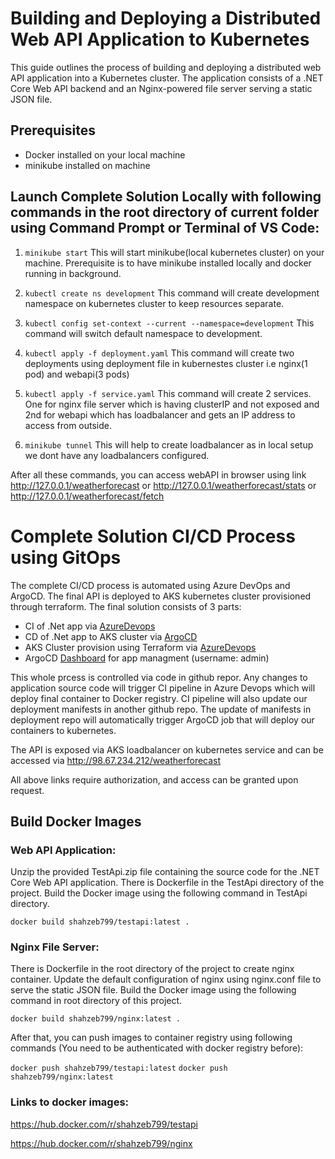 # Building and Deploying a Distributed Web API Application to Kubernetes

This guide outlines the process of building and deploying a distributed web API application into a Kubernetes cluster. The application consists of a .NET Core Web API backend and an Nginx-powered file server serving a static JSON file.

## Prerequisites

- Docker installed on your local machine
- minikube installed on machine

## Launch Complete Solution Locally with following commands in the root directory of current folder using Command Prompt or Terminal of VS Code:

1. `minikube start`
This will start minikube(local kubernetes cluster) on your machine. Prerequisite is to have minikube installed locally and docker running in background.

2. `kubectl create ns development`
This command will create development namespace on kubernetes cluster to keep resources separate.

3. `kubectl config set-context --current --namespace=development`
This command will switch default namespace to development.

4. `kubectl apply -f deployment.yaml`
This command will create two deployments using deployment file in kubernestes cluster i.e nginx(1 pod) and webapi(3 pods)

5. `kubectl apply -f service.yaml`
This command will create 2 services. One for nginx file server which is having clusterIP and not exposed and 2nd for webapi which has loadbalancer and gets an IP address to access from outside.

6. `minikube tunnel`
This will help to create loadbalancer as in local setup we dont have any loadbalancers configured.

After all these commands, you can access webAPI in browser using link http://127.0.0.1/weatherforecast or http://127.0.0.1/weatherforecast/stats or http://127.0.0.1/weatherforecast/fetch

# Complete Solution CI/CD Process using GitOps

The complete CI/CD process is automated using Azure DevOps and ArgoCD. The final API is deployed to AKS kubernetes cluster provisioned through terraform.
The final solution consists of 3 parts:
- CI of .Net app via [AzureDevops](https://dev.azure.com/shahzeb799/TestApi/_build?definitionId=1)
- CD of .Net app to AKS cluster via [ArgoCD](https://github.com/shahzeb79/Kube_Manifest_TestApi)
- AKS Cluster provision using Terraform via [AzureDevops](https://github.com/shahzeb79/terraform)
- ArgoCD [Dashboard](https://98.67.216.13/applications) for app managment (username: admin)

This whole prcess is controlled via code in github repor. Any changes to application source code will trigger CI pipeline in Azure Devops which will deploy final container to Docker registry. CI pipeline will also update our deployment manifests in another github repo. The update of manifests in deployment repo will automatically trigger ArgoCD job that will deploy our containers to kubernetes.

The API is exposed via AKS loadbalancer on kubernetes service and can be accessed via http://98.67.234.212/weatherforecast

All above links require authorization, and access can be granted upon request.

## Build Docker Images

### Web API Application:

Unzip the provided TestApi.zip file containing the source code for the .NET Core Web API application.
There is Dockerfile in the TestApi directory of the project.
Build the Docker image using the following command in TestApi directory.

`docker build shahzeb799/testapi:latest .`

### Nginx File Server:

There is Dockerfile in the root directory of the project to create nginx container.
Update the default configuration of nginx using nginx.conf file to serve the static JSON file.
Build the Docker image using the following command in root directory of this project.

`docker build shahzeb799/nginx:latest .`

After that, you can push images to container registry using following commands (You need to be authenticated with docker registry before):

`docker push shahzeb799/testapi:latest`
`docker push shahzeb799/nginx:latest`

### Links to docker images:

https://hub.docker.com/r/shahzeb799/testapi

https://hub.docker.com/r/shahzeb799/nginx




